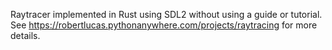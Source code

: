 Raytracer implemented in Rust using SDL2 without using a guide or tutorial. See https://robertlucas.pythonanywhere.com/projects/raytracing for more details.
